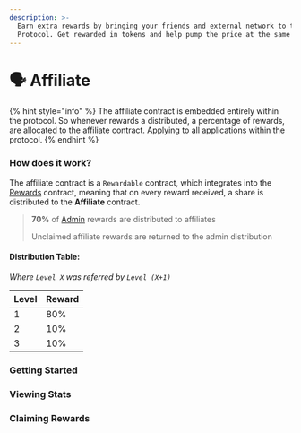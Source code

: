 ```yaml
---
description: >-
  Earn extra rewards by bringing your friends and external network to the Kei
  Protocol. Get rewarded in tokens and help pump the price at the same time.
---
```


# 🗣 Affiliate

{% hint style="info" %}
The affiliate contract is embedded entirely within the protocol. So whenever rewards a distributed, a percentage of rewards, are allocated to the affiliate contract. Applying to all applications within the protocol.
{% endhint %}

### How does it work?

The affiliate contract is a `Rewardable` contract, which integrates into the [Rewards](../technicals/kei-contracts/rewards.md) contract, meaning that on every reward received, a share is distributed to the **Affiliate** contract.

> **70%** of [Admin](../technicals/kei-contracts/admin.md) rewards are distributed to affiliates
>
> Unclaimed affiliate rewards are returned to the admin distribution

#### Distribution Table:

_Where `Level X` was referred by `Level (X+1)`_

| Level | Reward |
| ----- | ------ |
| 1     | 80%    |
| 2     | 10%    |
| 3     | 10%    |



### Getting Started



### Viewing Stats



### Claiming Rewards

